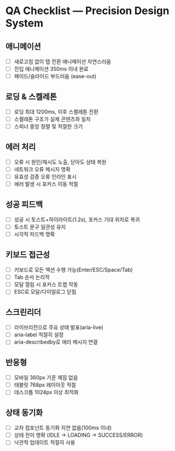 # QA Checklist — Precision Design System

## 애니메이션
- [ ] 새로고침 없이 탭 전환 애니메이션 자연스러움
- [ ] 진입 애니메이션 350ms 이내 완료
- [ ] 페이드/슬라이드 부드러움 (ease-out)

## 로딩 & 스켈레톤
- [ ] 로딩 최대 1200ms, 이후 스켈레톤 전환
- [ ] 스켈레톤 구조가 실제 콘텐츠와 일치
- [ ] 스피너 중앙 정렬 및 적절한 크기

## 에러 처리
- [ ] 오류 시 원인/재시도 노출, 닫아도 상태 복원
- [ ] 네트워크 오류 메시지 명확
- [ ] 유효성 검증 오류 인라인 표시
- [ ] 에러 발생 시 포커스 이동 적절

## 성공 피드백
- [ ] 성공 시 토스트+하이라이트(1.2s), 포커스 기대 위치로 복귀
- [ ] 토스트 문구 일관성 유지
- [ ] 시각적 피드백 명확

## 키보드 접근성
- [ ] 키보드로 모든 액션 수행 가능(Enter/ESC/Space/Tab)
- [ ] Tab 순서 논리적
- [ ] 모달 열림 시 포커스 트랩 작동
- [ ] ESC로 모달/다이얼로그 닫힘

## 스크린리더
- [ ] 라이브리전으로 주요 상태 발표(aria-live)
- [ ] aria-label 적절히 설정
- [ ] aria-describedby로 에러 메시지 연결

## 반응형
- [ ] 모바일 360px 기준 깨짐 없음
- [ ] 태블릿 768px 레이아웃 적절
- [ ] 데스크톱 1024px 이상 최적화

## 상태 동기화
- [ ] 교차 컴포넌트 동기화 지연 없음(100ms 이내)
- [ ] 상태 전이 명확 (IDLE → LOADING → SUCCESS/ERROR)
- [ ] 낙관적 업데이트 적절히 사용
